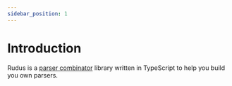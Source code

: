 ```yaml
---
sidebar_position: 1
---
```


# Introduction

Rudus is a [parser combinator](https://en.wikipedia.org/wiki/Parser_combinator) library written in TypeScript to help you build you own parsers.
